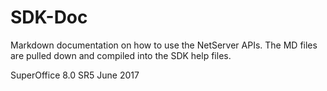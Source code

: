 # SDK-Doc
Markdown documentation on how to use the NetServer APIs. The MD files are pulled down and compiled into the SDK help files.

SuperOffice 8.0 SR5 June 2017